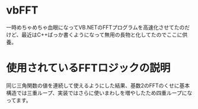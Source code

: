 # vbFFT
一時めちゃめちゃ血眼になってVB.NETのFFTプログラムを高速化させてたのだけど、最近はC++ばっか書くようになって無用の長物と化してたのでここに供養。

#  使用されているFFTロジックの説明
同じ三角関数の値を連続して使えるようにした結果、基数2のFFTのくせに基本構造では三重ループ、実装ではさらに使いまわしを増やしたため四重ループになってます。

